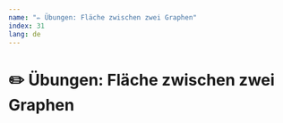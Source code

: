 ```yaml
---
name: "✏️ Übungen: Fläche zwischen zwei Graphen"
index: 31
lang: de
---
```


# ✏️ Übungen: Fläche zwischen zwei Graphen
